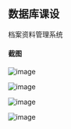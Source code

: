 ## 数据库课设

档案资料管理系统

#### 截图

![image](https://github.com/dejianwei/filemanage/raw/master/screenshots/login.png)

![image](https://github.com/dejianwei/filemanage/raw/master/screenshots/home.png)

![image](https://github.com/dejianwei/filemanage/raw/master/screenshots/guidang.png)

![image](https://github.com/dejianwei/filemanage/raw/master/screenshots/yonghu.png)